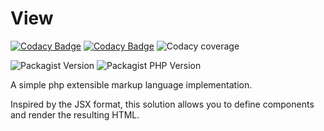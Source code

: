 # View

[![Codacy Badge](https://api.codacy.com/project/badge/Grade/f3c5e3437a6449a8bd957c851bb89e23)](https://app.codacy.com/gh/genius257/view?utm_source=github.com&utm_medium=referral&utm_content=genius257/view&utm_campaign=Badge_Grade)
[![Codacy Badge](https://app.codacy.com/project/badge/Grade/0b5e12ad70a14db193d0732c2eb06d6a)](https://www.codacy.com/gh/genius257/view/dashboard?utm_source=github.com&amp;utm_medium=referral&amp;utm_content=genius257/view&amp;utm_campaign=Badge_Grade)
![Codacy coverage](https://img.shields.io/codacy/coverage/0b5e12ad70a14db193d0732c2eb06d6a)

![Packagist Version](https://img.shields.io/packagist/v/genius257/view)
![Packagist PHP Version](https://img.shields.io/packagist/dependency-v/genius257/view/php)

A simple php extensible markup language implementation.

Inspired by the JSX format, this solution allows you to define components and render the resulting HTML.
